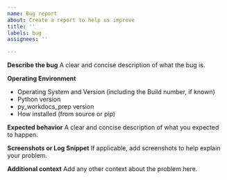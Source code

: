 ```yaml
---
name: Bug report
about: Create a report to help us improve
title: ''
labels: bug
assignees: ''

---
```


**Describe the bug**
A clear and concise description of what the bug is.

**Operating Environment**

- Operating System and Version (including the Build number, if known)
- Python version
- py_workdocs_prep version
- How installed (from source or pip)

**Expected behavior**
A clear and concise description of what you expected to happen.

**Screenshots or Log Snippet**
If applicable, add screenshots to help explain your problem.

**Additional context**
Add any other context about the problem here.
